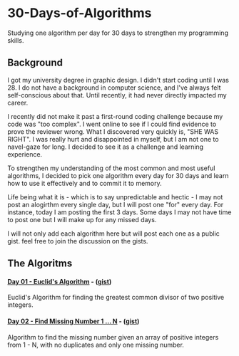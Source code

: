 # 30-Days-of-Algorithms
Studying one algorithm per day for 30 days to strengthen my programming skills.

## Background
I got my university degree in graphic design. I didn't start coding until I was 28. I do not have a background in computer science, and I've always felt self-conscious about that. Until recently, it had never directly impacted my career. 

I recently did not make it past a first-round coding challenge because my code was "too complex". I went online to see if I could find evidence to prove the reviewer wrong. What I discovered very quickly is, "SHE WAS RIGHT".  I was really hurt and disappointed in myself, but I am not one to navel-gaze for long. I decided to see it as a challenge and learning experience. 

To strengthen my understanding of the most common and most useful algorithms, I decided to pick one algorithm every day for 30 days and learn how to use it effectively and to commit it to memory. 

Life being what it is - which is to say unpredictable and hectic - I may not post an alogirthm every single day, but I will post one "for" every day. For instance, today I am posting the first 3 days. Some days I may not have time to post one but I will make up for any missed days.

I will not only add each algorithm here but will post each one as a public gist. feel free to join the discussion on the gists.

## The Algoritms

#### [Day 01 - Euclid's Algorithm](src/01-euclids-gcd-algorithm.js) - ([gist](https://gist.github.com/iconifyit/580d4ae1c9851bd91b3559ec848f56b0)) 
   
Euclid's Algorithm for finding the greatest common divisor of two positive integers.
   
#### [Day 02 - Find Missing Number 1 ... N](src/02-find-missing-number-1-to-n.js) - ([gist](https://gist.github.com/iconifyit/6d43593d38723fcca48b6f1807c54022))
    
Algorithm to find the missing number given an array of positive integers from 1 - N, with no duplicates and only one missing number.